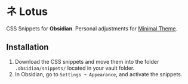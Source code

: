 # ネ Lotus
CSS Snippets for **Obsidian**. Personal adjustments for [Minimal Theme](https://github.com/kepano/obsidian-minimal).

## Installation

1. Download the CSS snippets and move them into the folder `.obsidian/snippets/` located in your vault folder.
2. In Obsidian, go to `Settings ➞ Appearance`, and activate the snippets.
